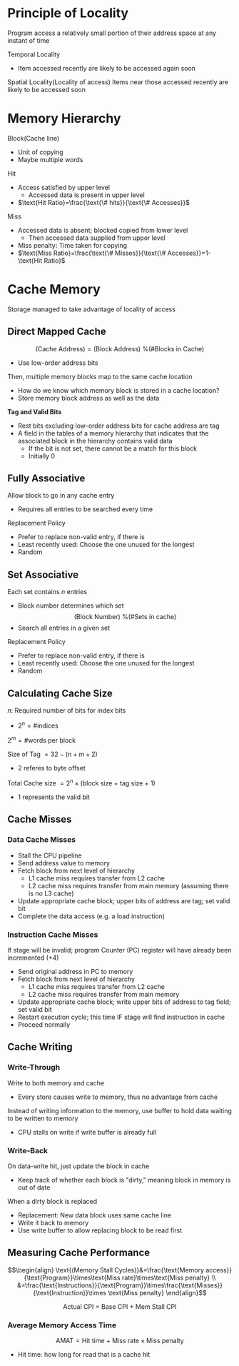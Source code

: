 # Principle of Locality
Program access a relatively small portion of their address space at any instant of time

Temporal Locality
- Item accessed recently are likely to be accessed again soon

Spatial Locality(Locality of access)
Items near those accessed recently are likely to be accessed soon

# Memory Hierarchy
Block(Cache line)
- Unit of copying
- Maybe multiple words

Hit
- Access satisfied by upper level
	- Accessed data is present in upper level
- $\text{Hit Ratio}=\frac{\text{\# hits}}{\text{\# Accesses}}$

Miss
- Accessed data is absent; blocked copied from lower level
	- Then accessed data supplied from upper level
- Miss penalty: Time taken for copying
- $\text{Miss Ratio}=\frac{\text{\# Misses}}{\text{\# Accesses}}=1-\text{Hit Ratio}$

# Cache Memory
Storage managed to take advantage of locality of access

## Direct Mapped Cache
$$\text{(Cache Address)}=\text{{(Block Address) \% (\#Blocks in Cache)}}$$
- Use low-order address bits

Then, multiple memory blocks map to the same cache location
- How do we know which memory block is stored in a cache location?
- Store memory block address as well as the data

**Tag and Valid Bits**
- Rest bits excluding low-order address bits for cache address are tag
- A field in the tables of a memory hierarchy that indicates that the associated block in the hierarchy contains valid data
	- If the bit is not set, there cannot be a match for this block
	- Initially 0

## Fully Associative
Allow block to go in any cache entry
- Requires all entries to be searched every time

Replacement Policy
- Prefer to replace non-valid entry, if there is
- Least recently used: Choose the one unused for the longest
- Random

## Set Associative
Each set contains $n$ entries
- Block number determines which set
$$\text{(Block Number) \% (\#Sets in cache)}$$
- Search all entries in a given set

Replacement Policy
- Prefer to replace non-valid entry, if there is
- Least recently used: Choose the one unused for the longest
- Random
## Calculating Cache Size
$n$: Required number of bits for index bits
- $2^{n}=\text{\# indices}$

$2^{m}=\text{\# words per block}$

Size of Tag $= 32-(n+m+2)$
- 2 referes to byte offset

Total Cache size $=2^{n}\times(\text{block size + tag size + 1})$
- 1 represents the valid bit

## Cache Misses
### Data Cache Misses
- Stall the CPU pipeline
- Send address value to memory 
- Fetch block from next level of hierarchy
	- L1 cache miss requires transfer from L2 cache 
	- L2 cache miss requires transfer from main memory (assuming there is no L3 cache) 
- Update appropriate cache block; upper bits of address are tag; set valid bit 
- Complete the data access (e.g. a load instruction)

### Instruction Cache Misses
If stage will be invalid; program Counter (PC) register will have already been incremented (+4) 
- Send original address in PC to memory 
- Fetch block from next level of hierarchy
	- L1 cache miss requires transfer from L2 cache 
	- L2 cache miss requires transfer from main memory 
- Update appropriate cache block; write upper bits of address to tag field; set valid bit 
- Restart execution cycle; this time IF stage will find instruction in cache 
- Proceed normally

## Cache Writing
### Write-Through
Write to both memory and cache
- Every store causes write to memory, thus no advantage from cache

Instead of writing information to the memory, use buffer to hold data waiting to be written to memory
- CPU stalls on write if write buffer is already full

### Write-Back
On data-write hit, just update the block in cache
- Keep track of whether each block is "dirty," meaning block in memory is out of date

When a dirty block is replaced
- Replacement: New data block uses same cache line
- Write it back to memory
- Use write buffer to allow replacing block to be read first

## Measuring Cache Performance
$$\begin{align}
\text{(Memory Stall Cycles)}&=\frac{\text{Memory access}}{\text{Program}}\times\text{Miss rate}\times\text{Miss penalty} \\
&=\frac{\text{Instructions}}{\text{Program}}\times\frac{\text{Misses}}{\text{Instruction}}\times \text{Miss penalty}
\end{align}$$

$$\text{Actual CPI = Base CPI + Mem Stall CPI}$$

### Average Memory Access Time
$$\text{AMAT}=\text{Hit time + Miss rate}\times\text{Miss penalty}$$
- Hit time: how long for read that is a cache hit


